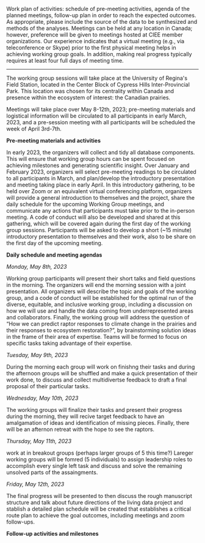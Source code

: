 Work plan of activities: schedule of pre-meeting activities, agenda of the planned meetings, follow-up plan in order to reach the expected outcomes. As appropriate, please include the source of the data to be synthesized and methods of the analyses. Meetings can be held at any location in Canada; however, preference will be given to meetings hosted at CIEE member organizations. Our experience indicates that a virtual meeting (e.g., via teleconference or Skype) prior to the first physical meeting helps in achieving working group goals. In addition, making real progress typically requires at least four full days of meeting time.

---------

The working group sessions will take place at the University of Regina's Field Station, located in the Center Block of Cypress Hills Inter-Provincial Park. This location was chosen for its centrality within Canada and presence within the ecosystem of interest: the Canadian prairies. 

Meetings will take place over May 8-12th, 2023; pre-meeting materials and logistical information will be circulated to all participants in early March, 2023, and a pre-session meeting with all participants will be scheduled the week of April 3rd-7th. 

**Pre-meeting materials and activities**

In early 2023, the organizers will collect and tidy all database components. This will ensure that working group hours can be spent focused on achieving milestones and generating scientific insight. Over January and February 2023, organizers will select pre-meeting readings to be circulated to all participants in March, and plan/develop the introductory presentation and meeting taking place in early April. In this introductory gathering, to be held over Zoom or an equivalent virtual conferencing platform, organizers will provide a general introduction to themselves and the project, share the daily schedule for the upcoming Working Group meetings, and communicate any actions that participants must take prior to the in-person meeting. A code of conduct will also be developed and shared at this gathering, which will be covered again during the first day of the working group sessions. Participants will be asked to develop a short (~15 minute) introductory presentation to themselves and their work, also to be share on the first day of the upcoming meeting.

**Daily schedule and meeting agendas**

_Monday, May 8th, 2023_

Working group participants will present their short talks and field questions in the morning. The organizers will end the morning session with a joint presentation. All organizers will describe the topic and goals of the working group, and a code of conduct will be established for the optimal run of the diverse, equitable, and inclusive working group, including a discussion on how we will use and handle the data coming from underrepresented areas and collaborators.
Finally, the working group will address the question of “How we can predict raptor responses to climate change in the prairies and their responses to ecosystem restoration?”, by brainstorming solution ideas in the frame of their area of expertise. Teams will be formed to focus on specific tasks taking advantage of their expertise.

_Tuesday, May 9th, 2023_

During the morning each group will work on finishng their tasks and during the afternoon groups will be shuffled  and make a quick presentation of their work done, to discuss and collect multidivertse feedback to draft a final proposal of their particular tasks.

_Wednesday, May 10th, 2023_

The working groups will finalize their tasks and present their progress during the morning, they will recive target feedback to have an amalgamation of ideas and identification of missing pieces. Finally, there will be an afternon retreat with the hope to see the raptors.

_Thursday, May 11th, 2023_

work at  in breakout groups (perhaps larger groups of 5 this time?)
Lareger working groups will be fomred (5 individuals) to assign leadership roles to accomplish every single left task and discuss and solve the remaining unsolved parts of the assaingments.  

_Friday, May 12th, 2023_

The final progress will be presented to then discuss the rough manuscript structure and  talk about future directions of the living data project and stablish a detailed plan schedule will be created that establishes a critical route plan to achieve the goal outcomes, including meetings and zoom follow-ups. 

**Follow-up activities and milestones**
